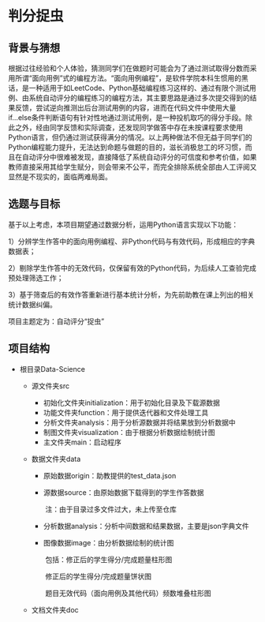 # 判分捉虫

## 背景与猜想

根据过往经验和个人体验，猜测同学们在做题时可能会为了通过测试取得分数而采用所谓“面向用例”式的编程方法。“面向用例编程”，是软件学院本科生惯用的黑话，是一种适用于如LeetCode、Python基础编程练习这样的、通过有限个测试用例、由系统自动评分的编程练习的编程方法，其主要思路是通过多次提交得到的结果反馈，尝试逆向推测出后台测试用例的内容，进而在代码文件中使用大量if...else条件判断语句有针对性地通过测试用例，是一种投机取巧的得分手段。除此之外，经由同学反馈和实际调查，还发现同学做答中存在未按课程要求使用Python语言，但仍通过测试获得满分的情况。以上两种做法不但无益于同学们的Python编程能力提升，无法达到命题与做题的目的，滋长消极怠工的坏习惯，而且在自动评分中很难被发现，直接降低了系统自动评分的可信度和参考价值，如果教师直接采用其给学生赋分，则会带来不公平，而完全排除系统全部由人工评阅又显然是不现实的，面临两难局面。

## 选题与目标

基于以上考虑，本项目期望通过数据分析，运用Python语言实现以下功能：

1）分辨学生作答中的面向用例编程、非Python代码与有效代码，形成相应的字典数据表；

2）剔除学生作答中的无效代码，仅保留有效的Python代码，为后续人工查验完成预处理筛选工作；

3）基于筛查后的有效作答重新进行基本统计分析，为先前助教在课上列出的相关统计数据纠偏。

项目主题定为：自动评分“捉虫”

## 项目结构

- 根目录Data-Science

  - 源文件夹src

    - 初始化文件夹initialization：用于初始化目录及下载源数据
    - 功能文件夹function：用于提供迭代器和文件处理工具
    - 分析文件夹analysis：用于分析源数据并将结果放到分析数据中
    - 制图文件夹visualization：由于根据分析数据绘制统计图
    - 主文件夹main：启动程序

  - 数据文件夹data

    - 原始数据origin：助教提供的test_data.json

    - 源数据source：由原始数据下载得到的学生作答数据

      ​	注：由于目录过多文件过大，未上传至仓库

    - 分析数据analysis：分析中间数据和结果数据，主要是json字典文件

    - 图像数据image：由分析数据绘制的统计图

      ​	包括：修正后的学生得分/完成题量柱形图

      ​				修正后的学生得分/完成题量饼状图	

      ​				题目无效代码（面向用例及其他代码）频数堆叠柱形图
  
  - 文档文件夹doc

